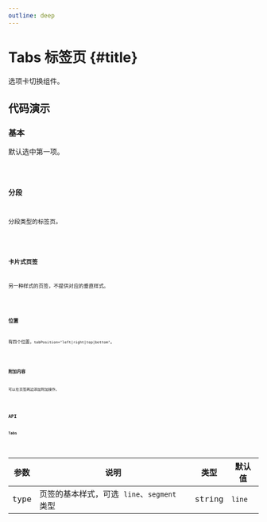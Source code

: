 ```yaml
---
outline: deep
---
```


# Tabs 标签页 {#title}

选项卡切换组件。

## 代码演示

### 基本

默认选中第一项。

<Code path="tabs/Base" />

### 分段

分段类型的标签页。

<Code path="tabs/Segment" />

### 卡片式页签

另一种样式的页签，不提供对应的垂直样式。

<Code path="tabs/Card" />

### 位置

有四个位置，`tabPosition="left|right|top|bottom"`。

<Code path="tabs/Placement" />

### 附加内容

可以在页签两边添加附加操作。

<Code path="tabs/Addon" />

## API

### Tabs

<div class="vp-table">

| 参数      | 说明 | 类型 | 默认值
| ----------- | ----------- | ----------- | ----------- |
| type | 页签的基本样式，可选 `line`、`segment` 类型 | string | `line` |

</div>